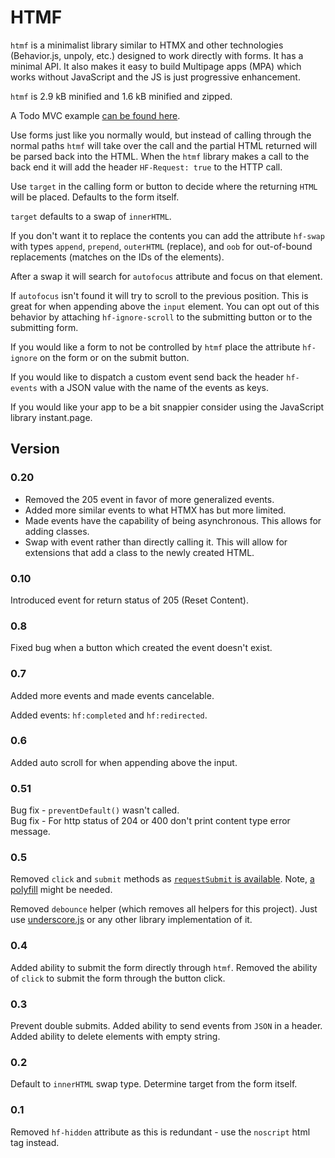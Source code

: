 # HTMF

`htmf` is a minimalist library similar to HTMX and other technologies
(Behavior.js, unpoly, etc.) designed to work directly with forms. It has a
minimal API. It also makes it easy to build Multipage apps (MPA) which works
without JavaScript and the JS is just progressive enhancement.

`htmf` is 2.9 kB minified and 1.6 kB minified and zipped.

A Todo MVC example [can be found here](https://jon49.github.io/htmf/todo/#).

Use forms just like you normally would, but instead of calling through the
normal paths `htmf` will take over the call and the partial HTML returned
will be parsed back into the HTML. When the `htmf` library makes a call to
the back end it will add the header `HF-Request: true` to the HTTP call.

Use `target` in the calling form or button to decide where the returning `HTML`
will be placed. Defaults to the form itself.

`target` defaults to a swap of `innerHTML`.

If you don't want it to replace the contents you can add the attribute
`hf-swap` with types `append`, `prepend`, `outerHTML` (replace), and `oob` for
out-of-bound replacements (matches on the IDs of the elements).

After a swap it will search for `autofocus` attribute and focus on that
element.

If `autofocus` isn't found it will try to scroll to the previous position. This
is great for when appending above the `input` element. You can opt out of this
behavior by attaching `hf-ignore-scroll` to the submitting button or to the
submitting form.

If you would like a form to not be controlled by `htmf` place the attribute
`hf-ignore` on the form or on the submit button.

If you would like to dispatch a custom event send back the header `hf-events`
with a JSON value with the name of the events as keys.

If you would like your app to be a bit snappier consider using the JavaScript
library instant.page.

## Version

### 0.20

- Removed the 205 event in favor of more generalized events.
- Added more similar events to what HTMX has but more limited.
- Made events have the capability of being asynchronous. This allows for adding
  classes.
- Swap with event rather than directly calling it. This will allow for
  extensions that add a class to the newly created HTML.

### 0.10

Introduced event for return status of 205 (Reset Content).

### 0.8

Fixed bug when a button which created the event doesn't exist.

### 0.7

Added more events and made events cancelable.

Added events: `hf:completed` and `hf:redirected`.

### 0.6

Added auto scroll for when appending above the input.

### 0.51

Bug fix - `preventDefault()` wasn't called.  
Bug fix - For http status of 204 or 400 don't print content type error message.

### 0.5

Removed `click` and `submit` methods as [`requestSubmit` is
available](https://developer.mozilla.org/en-US/docs/Web/API/HTMLFormElement/requestSubmit).
Note, [a polyfill](https://github.com/javan/form-request-submit-polyfill) might be needed.

Removed `debounce` helper (which removes all helpers for this project). Just use
[underscore.js](https://github.com/jashkenas/underscore/) or any other library
implementation of it.

### 0.4

Added ability to submit the form directly through `htmf`. Removed the ability of
`click` to submit the form through the button click.

### 0.3

Prevent double submits. Added ability to send events from `JSON` in a header.
Added ability to delete elements with empty string.

### 0.2

Default to `innerHTML` swap type. Determine target from the form itself.

### 0.1

Removed `hf-hidden` attribute as this is redundant - use the `noscript` html tag
instead.
